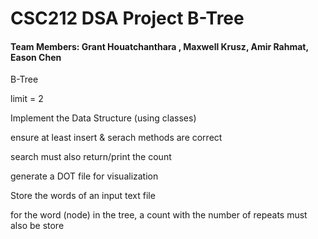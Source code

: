 <h1> CSC212 DSA Project B-Tree </h1>

<h4> Team Members: Grant Houatchanthara , Maxwell Krusz, Amir Rahmat, Eason Chen </h4>


B-Tree

limit = 2

Implement the Data Structure (using classes)

ensure at least insert & serach methods are correct

search must also return/print the count

generate a DOT file for visualization

Store the words of an input text file

for the word (node) in the tree, a count with the number of repeats must also be store
